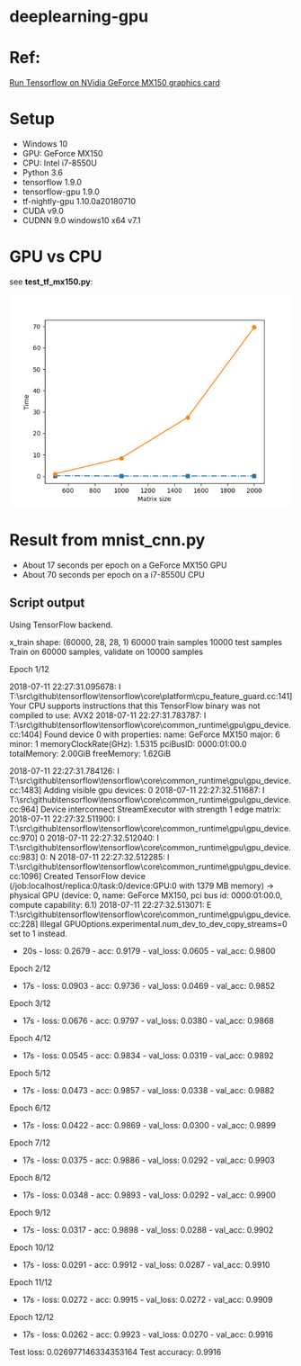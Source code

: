 # deeplearning-gpu


Ref:
====
[Run Tensorflow on NVidia GeForce MX150 graphics card](http://vjethava.blogspot.com/2017/11/tensorflow-on-mx150.html)

Setup
======
     
 * Windows 10
 * GPU: GeForce MX150
 * CPU: Intel i7-8550U
 * Python 3.6
 * tensorflow 1.9.0
 * tensorflow-gpu 1.9.0
 * tf-nightly-gpu 1.10.0a20180710
 * CUDA v9.0
 * CUDNN 9.0 windows10 x64 v7.1

GPU vs CPU 
=============
see **test_tf_mx150.py**: 

![gpu image](gpu_vs_cpu.png "GPU vs CPU")


Result from mnist_cnn.py 
========================
* About 17 seconds per epoch on a GeForce MX150 GPU
* About 70 seconds per epoch on a i7-8550U CPU

Script output
-------------
Using TensorFlow backend.

x_train shape: (60000, 28, 28, 1)
60000 train samples
10000 test samples
Train on 60000 samples, validate on 10000 samples

Epoch 1/12

2018-07-11 22:27:31.095678: I T:\src\github\tensorflow\tensorflow\core\platform\cpu_feature_guard.cc:141] Your CPU supports instructions that this TensorFlow binary was not compiled to use: AVX2
2018-07-11 22:27:31.783787: I T:\src\github\tensorflow\tensorflow\core\common_runtime\gpu\gpu_device.cc:1404] Found device 0 with properties: 
name: GeForce MX150 major: 6 minor: 1 memoryClockRate(GHz): 1.5315
pciBusID: 0000:01:00.0
totalMemory: 2.00GiB freeMemory: 1.62GiB


2018-07-11 22:27:31.784126: I T:\src\github\tensorflow\tensorflow\core\common_runtime\gpu\gpu_device.cc:1483] Adding visible gpu devices: 0
2018-07-11 22:27:32.511687: I T:\src\github\tensorflow\tensorflow\core\common_runtime\gpu\gpu_device.cc:964] Device interconnect StreamExecutor with strength 1 edge matrix:
2018-07-11 22:27:32.511900: I T:\src\github\tensorflow\tensorflow\core\common_runtime\gpu\gpu_device.cc:970]      0 
2018-07-11 22:27:32.512040: I T:\src\github\tensorflow\tensorflow\core\common_runtime\gpu\gpu_device.cc:983] 0:   N 
2018-07-11 22:27:32.512285: I T:\src\github\tensorflow\tensorflow\core\common_runtime\gpu\gpu_device.cc:1096] Created TensorFlow device (/job:localhost/replica:0/task:0/device:GPU:0 with 1379 MB memory) -> physical GPU (device: 0, name: GeForce MX150, pci bus id: 0000:01:00.0, compute capability: 6.1)
2018-07-11 22:27:32.513071: E T:\src\github\tensorflow\tensorflow\core\common_runtime\gpu\gpu_device.cc:228] Illegal GPUOptions.experimental.num_dev_to_dev_copy_streams=0 set to 1 instead.
 - 20s - loss: 0.2679 - acc: 0.9179 - val_loss: 0.0605 - val_acc: 0.9800

Epoch 2/12
 - 17s - loss: 0.0903 - acc: 0.9736 - val_loss: 0.0469 - val_acc: 0.9852

Epoch 3/12
 - 17s - loss: 0.0676 - acc: 0.9797 - val_loss: 0.0380 - val_acc: 0.9868

Epoch 4/12
 - 17s - loss: 0.0545 - acc: 0.9834 - val_loss: 0.0319 - val_acc: 0.9892

Epoch 5/12
 - 17s - loss: 0.0473 - acc: 0.9857 - val_loss: 0.0338 - val_acc: 0.9882

Epoch 6/12
 - 17s - loss: 0.0422 - acc: 0.9869 - val_loss: 0.0300 - val_acc: 0.9899

Epoch 7/12
 - 17s - loss: 0.0375 - acc: 0.9886 - val_loss: 0.0292 - val_acc: 0.9903

Epoch 8/12
 - 17s - loss: 0.0348 - acc: 0.9893 - val_loss: 0.0292 - val_acc: 0.9900

Epoch 9/12
 - 17s - loss: 0.0317 - acc: 0.9898 - val_loss: 0.0288 - val_acc: 0.9902

Epoch 10/12
 - 17s - loss: 0.0291 - acc: 0.9912 - val_loss: 0.0287 - val_acc: 0.9910

Epoch 11/12
 - 17s - loss: 0.0272 - acc: 0.9915 - val_loss: 0.0272 - val_acc: 0.9909

Epoch 12/12
 - 17s - loss: 0.0262 - acc: 0.9923 - val_loss: 0.0270 - val_acc: 0.9916

Test loss: 0.026977146334353164
Test accuracy: 0.9916